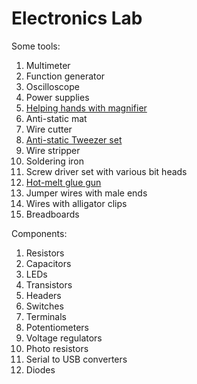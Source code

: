 # Electronics Lab

Some tools:

1. Multimeter
1. Function generator
1. Oscilloscope
1. Power supplies
1. [Helping hands with magnifier](https://www.amazon.com/Elenco-Helping-Hands-Magnifying-Glass/dp/B0002LLWYK)
1. Anti-static mat
1. Wire cutter
1. [Anti-static Tweezer set](https://www.amazon.com/Precision-Anti-static-Marrywindix-Electronics-Jewelry-making/dp/B00DVIEJ14/)
1. Wire stripper
1. Soldering iron
1. Screw driver set with various bit heads
1. [Hot-melt glue gun](https://www.amazon.com/Stanley-Tools-GR20AX-Trigger-Hot-Melt/dp/B00WR06U7S/)
1. Jumper wires with male ends
1. Wires with alligator clips
1. Breadboards

Components:

1. Resistors
1. Capacitors
1. LEDs
1. Transistors
1. Headers
1. Switches
1. Terminals
1. Potentiometers
1. Voltage regulators
1. Photo resistors
1. Serial to USB converters
1. Diodes
